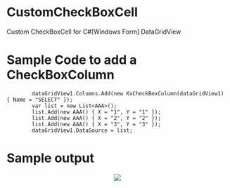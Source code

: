 # CustomCheckBoxCell
Custom CheckBoxCell for C#[Windows Form] DataGridView

# Sample Code to add a CheckBoxColumn

            dataGridView1.Columns.Add(new KxCheckBoxColumn(dataGridView1) { Name = "SELECT" });
            var list = new List<AAA>();
            list.Add(new AAA() { X = "1", Y = "1" });
            list.Add(new AAA() { X = "2", Y = "2" });
            list.Add(new AAA() { X = "3", Y = "3" });
            dataGridView1.DataSource = list;
# Sample output

<p align="center">
  <img src="https://raw.githubusercontent.com/mataprasad/CustomCheckBoxCell/master/Kx.KxCheckBoxCell.Demo/demo.png" />
</p>            